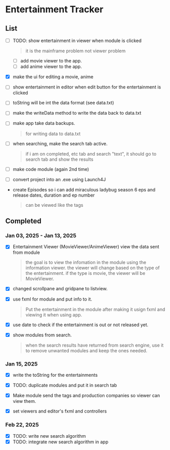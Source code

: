 # Entertainment Tracker

## List

- [ ] TODO: show entertainment in viewer when module is clicked

  > it is the mainframe problem not viewer problem

  - [ ] add movie viewer to the app.
  - [ ] add anime viewer to the app.

- [x] make the ui for editing a movie, anime
- [ ] show entertainment in editor when edit button for the entertainment is clicked

- [ ] toString will be int the data format (see data.txt)
- [ ] make the writeData method to write the data back to data.txt
- [ ] make app take data backups.

  > for writing data to data.txt

- [ ] when searching, make the search tab active.

  > if i am on completed, etc tab and search "text", it should go to search tab and show the results

- [ ] make code module (again 2nd time)

- [ ] convert project into an .exe using Launch4J

- create Episodes so i can add miraculous ladybug season 6 eps and release dates, duration and ep number
  > can be viewed like the tags

## Completed

### Jan 03, 2025 - Jan 13, 2025

- [x] Entertainment Viewer (MovieViewer/AnimeViewer) view the data sent from module

  > the goal is to view the infomation in the module using the information viewer. the viewer will change based on the type of the entertainment. if the type is movie, the viewer will be MovieViewer.

- [x] changed scrollpane and gridpane to listview.
- [x] use fxml for module and put info to it.

  > Put the entertainment in the module after making it usign fxml and viewing it when using app.

- [x] use date to check if the entertainment is out or not released yet.
- [x] show modules from search.

  > when the search results have returned from search engine, use it to remove unwanted modules and keep the ones needed.

### Jan 15, 2025

- [x] write the toString for the entertainments

- [x] TODO: duplicate modules and put it in search tab
- [x] Make module send the tags and production companies so viewer can view them.
- [x] set viewers and editor's fxml and controllers

### Feb 22, 2025

- [x] TODO: write new search algorithm
- [x] TODO: integrate new search algorithm in app
